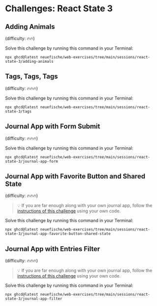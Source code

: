 # Challenges: React State 3

## Adding Animals

(difficulty: 🔥🔥)

Solve this challenge by running this command in your Terminal:

```
npx ghcd@latest neuefische/web-exercises/tree/main/sessions/react-state-3/adding-animals
```

## Tags, Tags, Tags

(difficulty: 🔥🔥🔥)

Solve this challenge by running this command in your Terminal:

```
npx ghcd@latest neuefische/web-exercises/tree/main/sessions/react-state-3/tags
```

## Journal App with Form Submit

(difficulty: 🔥🔥🔥)

Solve this challenge by running this command in your Terminal:

```
npx ghcd@latest neuefische/web-exercises/tree/main/sessions/react-state-3/journal-app-form
```

## Journal App with Favorite Button and Shared State

(difficulty: 🔥🔥🔥)

> 💡 If you are far enough along with your own journal app, follow the
> [instructions of this challenge](https://github.com/neuefische/web-exercises/tree/main/sessions/react-state-3/journal-app-favorite-button-shared-state#readme)
> using your own code.

Solve this challenge by running this command in your Terminal:

```
npx ghcd@latest neuefische/web-exercises/tree/main/sessions/react-state-3/journal-app-favorite-button-shared-state
```

## Journal App with Entries Filter

(difficulty: 🔥🔥🔥)

> 💡 If you are far enough along with your own journal app, follow the
> [instructions of this challenge](https://github.com/neuefische/web-exercises/tree/main/sessions/react-state-3/journal-app-filter#readme)
> using your own code.

Solve this challenge by running this command in your Terminal:

```
npx ghcd@latest neuefische/web-exercises/tree/main/sessions/react-state-3/journal-app-filter
```
